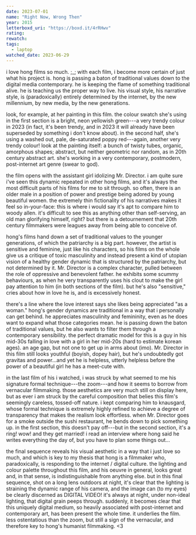 ```yaml
---
date: 2023-07-01
name: "Right Now, Wrong Then"
year: 2015
letterboxd_uri: "https://boxd.it/4rRHwv"
rating: 
rewatch: 
tags:
  - laptop
watched_date: 2023-06-29
---
```


i love hong films so much. ;_; with each film, i become more certain of just what his project is. hong is passing a baton of traditional values down to the digital media contemporary. he is keeping the flame of something traditional alive. he is teaching us the proper way to live. his visual style, his narrative style, is (paradoxically) entirely determined by the internet, by the new millennium, by new media, by the new generations.

look, for example, at her painting in this film. the colour swatch she's using in the first section is a bright, neon yellowish green---a very trendy colour in 2023 (in fact, it's been trendy, and in 2023 it will already have been superseded by something i don't know about). in the second half, she's using a washed out, pale, de-saturated poppy red---again, another very trendy colour! look at the painting itself: a bunch of twisty tubes, organic, amorphous shapes; abstract, but neither geometric nor random, as in 20th century abstract art. she's working in a very contemporary, postmodern, post-internet art genre (swear to god).

the film opens with the assistant girl idolizing Mr. Director. i am quite sure i've seen this dynamic repeated in other hong films, and it's always the most difficult parts of his films for me to sit through. so often, there is an older male in a position of power and prestige being adored by young beautiful women. the extremely thin fictionality of his narratives makes it feel so in-your-face: this is where i would say it's apt to compare him to woody allen. it's difficult to see this as anything other than self-serving, an old man glorifying himself, right? but there is a detournement that 20th century filmmakers were leagues away from being able to conceive of.

hong's films hand down a set of traditional values to the younger generations, of which the patriarchy is a big part. however, the artist is sensitive and feminine, just like his characters, so his films on the whole give us a critique of toxic masculinity and instead present a kind of utopian vision of a healthy gender dynamic that is structured by the patriarchy, but not determined by it. Mr. Director is a complex character, pulled between the role of oppressive and benevolent father. he exhibits some scummy behaviours, as when he very transparently uses his clout to make the girl pay attention to him (in both sections of the film). but he's also "sensitive," cries about how in love he is, and is excessively honest. 

there's a line where the love interest says she likes being appreciated "as a woman." hong's gender dynamics are traditional in a way that i personally can get behind. he appreciates masculinity and femininity, even as he does want to expand what those categories mean. he is passing down the baton of traditional values, but he also wants to filter them through a contemporary sensibility. the perfect dramatic model for this is a guy in his mid-30s falling in love with a girl in her mid-20s (hard to estimate korean ages). an age gap, but not one to get up in arms about (imo). Mr. Director in this film still looks youthful (boyish, dopey hair), but he's undoubtedly got gravitas and power...and yet he is helpless, utterly helpless before the power of a beautiful girl he has a meet-cute with.

in the last film of his i watched, i was struck by what seemed to me his signature formal technique---the zoom---and how it seems to borrow from vernacular filmmaking. those aesthetics are very much still on display here, but as ever i am struck by the careful composition that belies this film's seemingly careless, tossed-off nature. i kept comparing him to knausgard, whose formal technique is extremely highly refined to achieve a degree of transparency that makes the realism look effortless. when Mr. Director goes for a smoke outside the sushi restaurant, he bends down to pick something up. in the first section, this doesn't pay off---but in the second section, it's a ring! wow! and they get married! i read an interview where hong said he writes everything the day of, but you have to plan some things out...

the final sequence reveals his visual aesthetic in a way that i just love so much, and which is key to my thesis that hong is a filmmaker who, paradoxically, is responding to the internet / digital culture. the lighting and colour palette throughout this film, and his oeuvre in general, looks great and, in that sense, is indistinguishable from anything else. but in this final sequence, shot on a long lens outdoors at night, it's clear that the lighting is straining the dynamic range of his camera, and the image can (to my eyes) be clearly discerned as DIGITAL VIDEO! it's always at night, under non-ideal lighting, that digital grain peeps through. suddenly, it becomes clear that this uniquely digital medium, so heavily associated with post-internet and contemporary art, has been present the whole time. it underlies the film. less ostentatious than the zoom, but still a sign of the vernacular, and therefore key to hong's humanist filmmaking. <3
